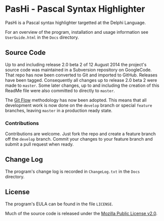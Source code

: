 PasHi - Pascal Syntax Highlighter
=================================

PasHi is a Pascal syntax highlighter targetted at the Delphi Language.

For an overview of the program, installation and usage information see `UserGuide.html` in the `Docs` directory.

Source Code
-----------

Up to and including release 2.0 beta 2 of 12 August 2014 the project's source code was maintained in a Subversion repository on GoogleCode. That repo has now been converted to Git and imported to GitHub. Releases have been tagged. Consequently all changes up to release 2.0 beta 2 were made to `master`. Some later changes, up to and including the creation of this ReadMe file were also committed to directly to `master`.

The [Git Flow](http://nvie.com/posts/a-successful-git-branching-model/) methodology has now been adopted. This means that all development work is now done on the `develop` branch or special `feature` branches, leaving `master` in a production ready state.

### Contributions

Contributions are welcome. Just fork the repo and create a feature branch off the `develop` branch. Commit your changes to your feature branch and submit a pull request when ready.

Change Log
----------

The program's change log is recorded in `ChangeLog.txt` in the `Docs` directory.

License
-------

The program's EULA can be found in the file `LICENSE`.

Much of the source code is released under the [Mozilla Public License v2.0](http://mozilla.org/MPL/2.0/).
